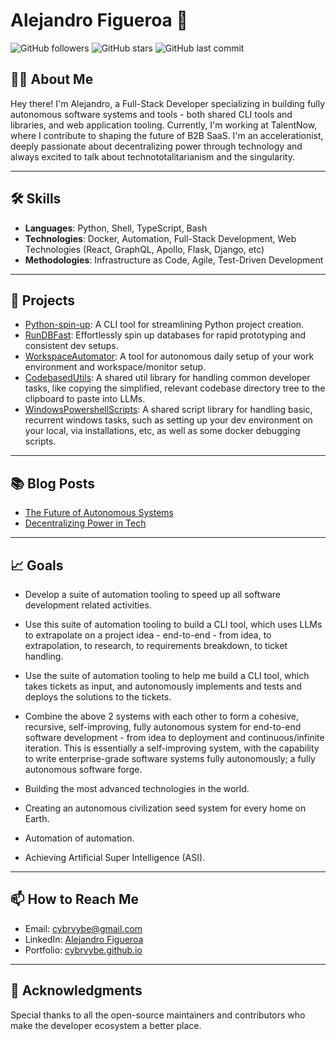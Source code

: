 # Alejandro Figueroa 👋

![GitHub followers](https://img.shields.io/github/followers/cybrvybe?style=social) ![GitHub stars](https://img.shields.io/github/stars/cybrvybe?style=social) ![GitHub last commit](https://img.shields.io/github/last-commit/cybrvybe/rundbfast)

## 👨‍💻 About Me

Hey there! I'm Alejandro, a Full-Stack Developer specializing in building fully autonomous software systems and tools - both shared CLI tools and libraries, and web application tooling. Currently, I'm working at TalentNow, where I contribute to shaping the future of B2B SaaS. I'm an accelerationist, deeply passionate about decentralizing power through technology and always excited to talk about technototalitarianism and the singularity.

---

## 🛠 Skills

- **Languages**: Python, Shell, TypeScript, Bash
- **Technologies**: Docker, Automation, Full-Stack Development, Web Technologies (React, GraphQL, Apollo, Flask, Django, etc)
- **Methodologies**: Infrastructure as Code, Agile, Test-Driven Development

---

## 🚀 Projects

- [Python-spin-up](https://github.com/cybrvybe/python-spin-up): A CLI tool for streamlining Python project creation.
- [RunDBFast](https://github.com/cybrvybe/rundbfast): Effortlessly spin up databases for rapid prototyping and consistent dev setups.
- [WorkspaceAutomator](https://github.com/cybrvybe/workspace-automator): A tool for autonomous daily setup of your work environment and workspace/monitor setup.
- [CodebasedUtils](https://github.com/cybrvybe/codebased-utils): A shared util library for handling common developer tasks, like copying the simplified, relevant codebase directory tree to the clipboard to paste into LLMs.
- [WindowsPowershellScripts](https://github.com/cybrvybe/windows-powershell-scripts): A shared script library for handling basic, recurrent windows tasks, such as setting up your dev environment on your local, via installations, etc, as well as some docker debugging scripts.

---

## 📚 Blog Posts

- [The Future of Autonomous Systems](https://myblog.com/future-of-autonomous-systems)
- [Decentralizing Power in Tech](https://myblog.com/decentralizing-power)

---

## 📈 Goals
- Develop a suite of automation tooling to speed up all software development related activities.
- Use this suite of automation tooling to build a CLI tool, which uses LLMs to extrapolate on a project idea - end-to-end - from idea, to extrapolation, to research, to requirements breakdown, to ticket handling. 
- Use the suite of automation tooling to help me build a CLI tool, which takes tickets as input, and autonomously implements and tests and deploys the solutions to the tickets. 
- Combine the above 2 systems with each other to form a cohesive, recursive, self-improving, fully autonomous system for end-to-end software development - from idea to deployment and continuous/infinite iteration. This is essentially a self-improving system, with the capability to write enterprise-grade software systems fully autonomously; a fully autonomous software forge. 

- Building the most advanced technologies in the world.
- Creating an autonomous civilization seed system for every home on Earth.
- Automation of automation.
- Achieving Artificial Super Intelligence (ASI).

---

## 📫 How to Reach Me

- Email: [cybrvybe@gmail.com](mailto:alexfigueroa.cybr@gmail.com)
- LinkedIn: [Alejandro Figueroa](https://www.linkedin.com/in/alejandro-figueroa/)
- Portfolio: [cybrvybe.github.io](https://cybrvybe.github.io)

---

## 🙏 Acknowledgments

Special thanks to all the open-source maintainers and contributors who make the developer ecosystem a better place.

